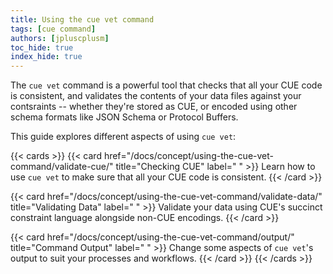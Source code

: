 ```yaml
---
title: Using the cue vet command
tags: [cue command]
authors: [jpluscplusm]
toc_hide: true
index_hide: true
---
```


The `cue vet` command is a powerful tool that checks that all your CUE code is
consistent, and validates the contents of your data files against your
contsraints -- whether they're stored as CUE, or encoded using other schema
formats like JSON Schema or Protocol Buffers.

This guide explores different aspects of using `cue vet`:

{{< cards >}}
{{< card href="/docs/concept/using-the-cue-vet-command/validate-cue/" title="Checking CUE" label=" " >}}
  Learn how to use `cue vet` to make sure that all your CUE code is consistent.
{{< /card >}}

{{< card href="/docs/concept/using-the-cue-vet-command/validate-data/" title="Validating Data" label=" " >}}
  Validate your data using CUE's succinct constraint language alongside non-CUE encodings.
{{< /card >}}

{{< card href="/docs/concept/using-the-cue-vet-command/output/" title="Command Output" label=" " >}}
  Change some aspects of `cue vet`'s output to suit your processes and workflows.
{{< /card >}}
{{< /cards >}}
